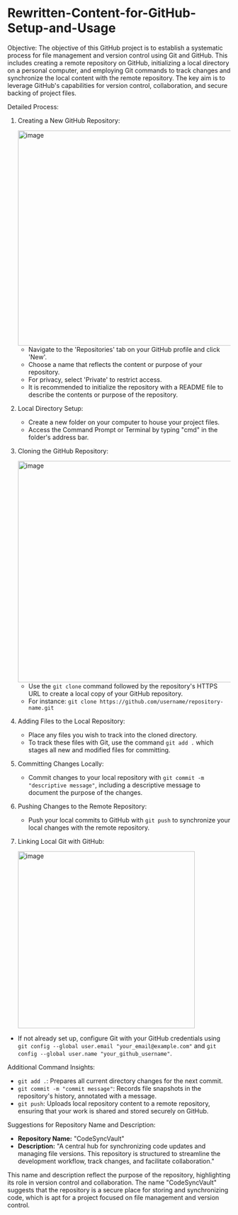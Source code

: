 # Rewritten-Content-for-GitHub-Setup-and-Usage


Objective:
The objective of this GitHub project is to establish a systematic process for file management and version control using Git and GitHub. This includes creating a remote repository on GitHub, initializing a local directory on a personal computer, and employing Git commands to track changes and synchronize the local content with the remote repository. 
The key aim is to leverage GitHub's capabilities for version control, collaboration, and secure backing of project files.

Detailed Process:

1. Creating a New GitHub Repository:

   <img width="485" alt="image" src="https://github.com/BASH-EPIC/Rewritten-Content-for-GitHub-Setup-and-Usage/assets/81670865/a67f023c-2fa2-482c-9319-35711700886d">

   - Navigate to the 'Repositories' tab on your GitHub profile and click 'New'.
   - Choose a name that reflects the content or purpose of your repository.
   - For privacy, select 'Private' to restrict access.
   - It is recommended to initialize the repository with a README file to describe the contents or purpose of the repository.

3. Local Directory Setup:

   - Create a new folder on your computer to house your project files.
   - Access the Command Prompt or Terminal by typing "cmd" in the folder's address bar.

5. Cloning the GitHub Repository:

   <img width="499" alt="image" src="https://github.com/BASH-EPIC/Rewritten-Content-for-GitHub-Setup-and-Usage/assets/81670865/2f0e5107-20c0-4b39-931c-48b33d79055f">

   - Use the `git clone` command followed by the repository's HTTPS URL to create a local copy of your GitHub repository.
   - For instance: `git clone https://github.com/username/repository-name.git`

7. Adding Files to the Local Repository:
   - Place any files you wish to track into the cloned directory.
   - To track these files with Git, use the command `git add .` which stages all new and modified files for committing.

8. Committing Changes Locally:
   - Commit changes to your local repository with `git commit -m "descriptive message"`, including a descriptive message to document the purpose of the changes.

9. Pushing Changes to the Remote Repository:
   - Push your local commits to GitHub with `git push` to synchronize your local changes with the remote repository.

10. Linking Local Git with GitHub:

    <img width="399" alt="image" src="https://github.com/BASH-EPIC/Rewritten-Content-for-GitHub-Setup-and-Usage/assets/81670865/c9b9554d-a911-4f30-849c-1d16edc5aa36">

   - If not already set up, configure Git with your GitHub credentials using `git config --global user.email "your_email@example.com"` and `git config --global user.name "your_github_username"`.

Additional Command Insights:

- `git add .`: Prepares all current directory changes for the next commit.
- `git commit -m "commit message"`: Records file snapshots in the repository's history, annotated with a message.
- `git push`: Uploads local repository content to a remote repository, ensuring that your work is shared and stored securely on GitHub.

Suggestions for Repository Name and Description:

- **Repository Name:** "CodeSyncVault"
- **Description:** "A central hub for synchronizing code updates and managing file versions. This repository is structured to streamline the development workflow, track changes, and facilitate collaboration."

This name and description reflect the purpose of the repository, highlighting its role in version control and collaboration. The name "CodeSyncVault" suggests that the repository is a secure place for storing and synchronizing code, which is apt for a project focused on file management and version control.
